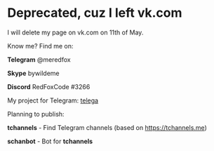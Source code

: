 # Deprecated, cuz I left vk.com

I will delete my page on vk.com on 11th of May. 

Know me? Find me on:

**Telegram** @meredfox

**Skype** bywildeme

**Discord** RedFoxCode #3266

My project for Telegram: [telega](https://github.com/RedFoxCode/telega)

Planning to publish:

**tchannels** - Find Telegram channels (based on https://tchannels.me)

**schanbot** - Bot for **tchannels**